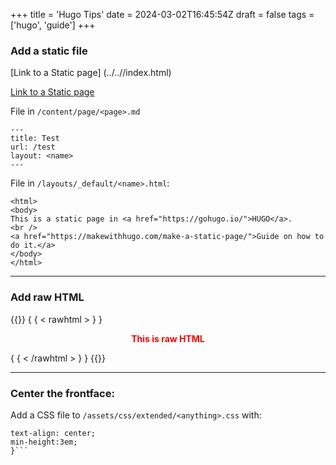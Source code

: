 +++
title = 'Hugo Tips'
date = 2024-03-02T16:45:54Z
draft = false
tags = ['hugo', 'guide']
+++
### Add a static file

[Link to a Static page] (../../<page>/index.html)

[Link to a Static page](../../page/index.html)

File in `/content/page/<page>.md`
```
---
title: Test
url: /test
layout: <name>
---
```

File in `/layouts/_default/<name>.html`:

```
<html>
<body>
This is a static page in <a href="https://gohugo.io/">HUGO</a>.
<br />
<a href="https://makewithhugo.com/make-a-static-page/">Guide on how to do it.</a>
</body>
</html>
```
---
### Add raw HTML
{{<rawhtml>}}
{ { < rawhtml > } }
<p align="center" style="color: red;"><strong>This is raw HTML</strong></p>
{ { < /rawhtml > } }
{{</rawhtml>}}

---

### Center the frontface:

Add a CSS file to `/assets/css/extended/<anything>.css` with:

```.first-entry {
text-align: center;
min-height:3em;
}```

